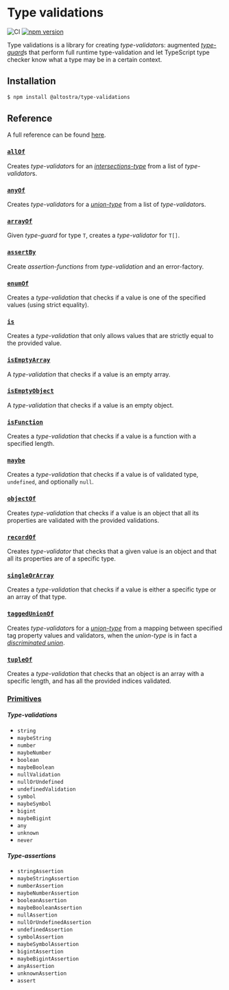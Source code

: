 # Type validations

![CI](https://github.com/altostra/type-validations/workflows/CI/badge.svg)
[![npm version](https://badge.fury.io/js/%40altostra%2Ftype-validations.svg)](https://badge.fury.io/js/%40altostra%2Ftype-validations)

Type validations is a library for creating *type-validator*s: augmented 
[*type-guard*](https://www.typescriptlang.org/docs/handbook/2/narrowing.html)s 
that perform full runtime type-validation and let TypeScript type checker know what a 
type may be in a certain context.

## Installation

```sh
$ npm install @altostra/type-validations
```

## Reference

A full reference can be found [here](./docs/reference/index.md).

### [`allOf`](./docs/reference/docs/reference/allOf.md)

Creates *type-validator*s for an
[*intersections-type*](https://www.typescriptlang.org/docs/handbook/2/objects.html#intersection-types)
from a list of *type-validator*s.

### [`anyOf`](./docs/reference/anyOf.md)

Creates *type-validator*s for a
[*union-type*](https://www.typescriptlang.org/docs/handbook/2/everyday-types.html#union-types)
from a list of *type-validator*s.

### [`arrayOf`](./docs/reference/arrayOf.md)

Given *type-guard* for type `T`, creates a *type-validator* for `T[]`.

### [`assertBy`](./docs/reference/assertions.md)

Create *assertion-functions* from *type-validation* and an error-factory.

### [`enumOf`](./docs/reference/enumOf.md)

Creates a *type-validation* that checks if a value is one of the specified values
(using strict equality).

### [`is`](./docs/reference/is.md)

Creates a *type-validation* that only allows values that are strictly equal to 
the provided value.

### [`isEmptyArray`](./docs/reference/isEmptyArray.md)

A *type-validation* that checks if a value is an empty array.

### [`isEmptyObject`](./docs/reference/isEmptyObject.md)

A *type-validation* that checks if a value is an empty object.

### [`isFunction`](./docs/reference/isFunction.md)

Creates a *type-validation* that checks if a value is a function with a specified length.

### [`maybe`](./docs/reference/maybe.md)

Creates a *type-validation* that checks if a value is of validated type, `undefined`, 
and optionally `null`.

### [`objectOf`](./docs/reference/objectOf.md)

Creates *type-validation* that checks if a value is an object that all its properties
are validated with the provided validations.

### [`recordOf`](./docs/reference/recordOf.md)

Creates *type-validator* that checks that a given value is an object and that
all its properties are of a specific type.

### [`singleOrArray`](./docs/reference/singleOrArray.md)

Creates a *type-validation* that checks if a value is either a specific type or an
array of that type.

### [`taggedUnionOf`](./docs/reference/taggedUnionOf.md)

Creates *type-validator*s for a
[*union-type*](https://www.typescriptlang.org/docs/handbook/2/everyday-types.html#union-types)
from a mapping between specified tag property values and validators, when the *union-type* 
is in fact a [*discriminated union*](https://www.typescriptlang.org/docs/handbook/2/narrowing.html#discriminated-unions).

### [`tupleOf`](./docs/reference/tupleOf.md)

Creates a *type-validation* that checks that an object is an array with a specific length,
and has all the provided indices validated.

### [Primitives](./docs/reference/primitives.md)

#### *Type-validations*
- `string`
- `maybeString`
- `number`
- `maybeNumber`
- `boolean`
- `maybeBoolean`
- `nullValidation`
- `nullOrUndefined`
- `undefinedValidation`
- `symbol`
- `maybeSymbol`
- `bigint`
- `maybeBigint`
- `any`
- `unknown`
- `never`

#### *Type-assertions*

- `stringAssertion`
- `maybeStringAssertion`
- `numberAssertion`
- `maybeNumberAssertion`
- `booleanAssertion`
- `maybeBooleanAssertion`
- `nullAssertion`
- `nullOrUndefinedAssertion`
- `undefinedAssertion`
- `symbolAssertion`
- `maybeSymbolAssertion`
- `bigintAssertion`
- `maybeBigintAssertion`
- `anyAssertion`
- `unknownAssertion`
- `assert`
